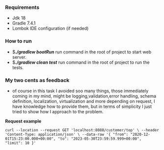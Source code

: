 

### Requirements
- Jdk 18
- Gradle 7.4.1
- Lombok IDE configuration (if needed)

### How to run
- $**_./gradlew bootRun_** run command in the root of project to start web server.
- $**_./gradlew clean test_** run command in the root of project to run the tests.

### My two cents as feedback
- of course in this task I avoided soo many things, those immediately coming in my mind, might be logging,validation,error handling, schema definition, localization, virtualization and more depending on request, I have knowledge how to provide them, but in terms of simplicity I just tried to show how I approach to the problem.

**Request example**

`curl --location --request GET 'localhost:8080/customer/top' \
--header 'Content-Type: application/json' \
--data-raw '{
"from": "2020-12-01T15:23:00.000+00:00",
"to": "2023-05-30T23:59:59.999+00:00",
"limit": 10
}'`